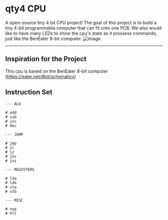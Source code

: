 # qty4 CPU 
A open-source tiny 4 bit CPU project! The goal of this project is to build a tiny 4-bit programmable computer that can fit onto one PCB. We also would like to have many LEDs to show the cpu's state as it prossess commands, just like the BenEater 8-bit computer. 
![image](https://user-images.githubusercontent.com/33582457/121453614-0e14f100-c967-11eb-8a31-3ae4417b45b1.png)

----
## Inspiration for the Project 
This cpu is based on the BenEater 8-bit computer (https://eater.net/8bit/schematics)

## Instruction Set
```
--- ALU

# add
# sub
# inc
# dec

--- JUMP

# jmp
# jc
# jz
# jnc
# jnz

--- REGISTERS

# lda
# ldb
# sta
# stb

--- MISC

# nop
# hlt

```
